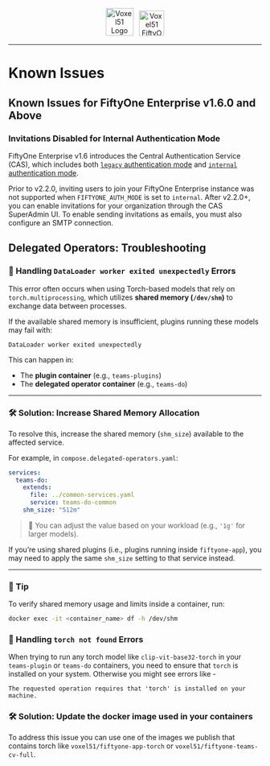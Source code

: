 <!-- markdownlint-disable no-inline-html line-length -->
<!-- markdownlint-disable-next-line first-line-heading -->
<div align="center">
<p align="center">

<img alt="Voxel51 Logo" src="https://user-images.githubusercontent.com/25985824/106288517-2422e000-6216-11eb-871d-26ad2e7b1e59.png" height="55px">
&nbsp;
<img alt="Voxel51 FiftyOne" src="https://user-images.githubusercontent.com/25985824/106288518-24bb7680-6216-11eb-8f10-60052c519586.png" height="50px">

</p>
</div>
<!-- markdownlint-enable no-inline-html line-length -->

---

# Known Issues

## Known Issues for FiftyOne Enterprise v1.6.0 and Above

### Invitations Disabled for Internal Authentication Mode

FiftyOne Enterprise v1.6 introduces the Central Authentication Service (CAS),
which includes both [`legacy` authentication mode][legacy-auth-mode] and
[`internal` authentication mode][internal-auth-mode].

Prior to v2.2.0, inviting users to join your FiftyOne Enterprise instance was
not supported when `FIFTYONE_AUTH_MODE` is set to `internal`. After v2.2.0+, you
can enable invitations for your organization through the CAS SuperAdmin UI. To
enable sending invitations as emails, you must also configure an SMTP
connection.

[internal-auth-mode]:
  https://docs.voxel51.com/enterprise/pluggable_auth.html#internal-mode
[legacy-auth-mode]:
  https://docs.voxel51.com/enterprise/pluggable_auth.html#legacy-mode

## Delegated Operators: Troubleshooting

### :brain: Handling `DataLoader worker exited unexpectedly` Errors

This error often occurs when using Torch-based models that rely on
`torch.multiprocessing`, which utilizes **shared memory (`/dev/shm`)** to
exchange data between processes.

If the available shared memory is insufficient, plugins running these models may
fail with:

```txt
DataLoader worker exited unexpectedly
```

This can happen in:

- The **plugin container** (e.g., `teams-plugins`)
- The **delegated operator container** (e.g., `teams-do`)

---

### :hammer_and_wrench: Solution: Increase Shared Memory Allocation

To resolve this, increase the shared memory (`shm_size`) available to the
affected service.

For example, in `compose.delegated-operators.yaml`:

```yaml
services:
  teams-do:
    extends:
      file: ../common-services.yaml
      service: teams-do-common
    shm_size: "512m"
```

> :repeat: You can adjust the value based on your workload (e.g., `'1g'` for
> larger models).

If you’re using shared plugins (i.e., plugins running inside `fiftyone-app`),
you may need to apply the same `shm_size` setting to that service instead.

---

### :mag_right: Tip

To verify shared memory usage and limits inside a container, run:

```bash
docker exec -it <container_name> df -h /dev/shm
```

### :brain: Handling `torch not found` Errors

When trying to run any torch model like `clip-vit-base32-torch` in your
`teams-plugin` or `teams-do` containers, you need to ensure that `torch` is
installed on your system. Otherwise you might see errors like -

```shell
The requested operation requires that 'torch' is installed on your machine.
```

### :hammer_and_wrench: Solution: Update the docker image used in your containers

To address this issue you can use one of the images we publish that contains
torch like `voxel51/fiftyone-app-torch` or `voxel51/fiftyone-teams-cv-full`.
